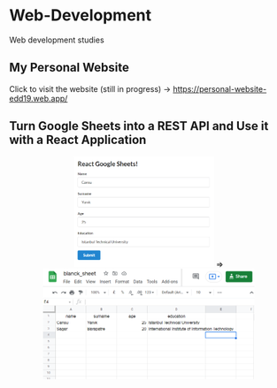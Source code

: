 # Web-Development
Web development studies


## My Personal Website

Click to visit the website (still in progress) -> https://personal-website-edd19.web.app/

## Turn Google Sheets into a REST API and Use it with a React Application
<p align="center">
  <img height="200" src="react-googlesheets/images/webPage.PNG">
  =>
  <img height="200" src="react-googlesheets/images/sheet.PNG">
</p>
